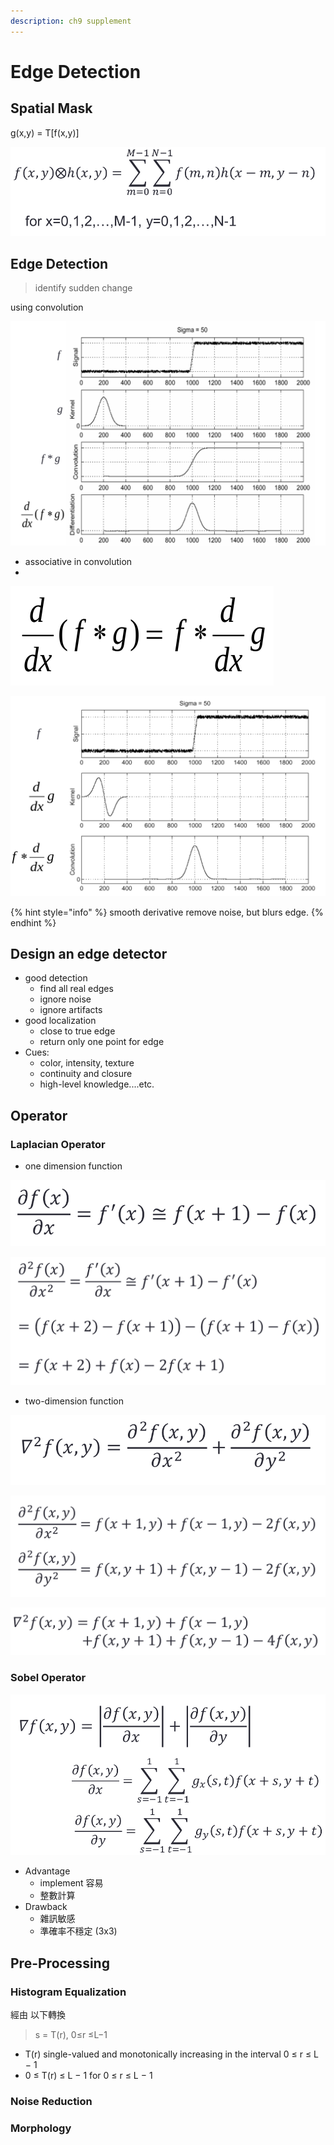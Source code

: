 ```yaml
---
description: ch9 supplement
---
```


# Edge Detection

## Spatial Mask

g\(x,y\) = T\[f\(x,y\)\]

![convolution of spatial ](../.gitbook/assets/image%20%283%29.png)

## Edge Detection

> identify sudden change

using convolution

![](../.gitbook/assets/image%20%2831%29.png)

* associative in convolution
* 
![associative](../.gitbook/assets/image%20%2837%29.png)

![](../.gitbook/assets/image%20%2825%29.png)

{% hint style="info" %}
smooth derivative remove noise, but blurs edge.
{% endhint %}

## Design an edge detector

* good detection
  * find all real edges
  * ignore noise
  * ignore artifacts
* good localization
  * close to true edge
  * return only one point for edge
* Cues:
  *  color, intensity, texture
  * continuity and closure
  * high-level knowledge....etc.

## Operator

### Laplacian Operator

* one dimension function

![](../.gitbook/assets/image%20%2829%29.png)

![](../.gitbook/assets/image%20%2820%29.png)

* two-dimension function

![](../.gitbook/assets/image%20%2843%29.png)

![](../.gitbook/assets/image%20%2833%29.png)

![](../.gitbook/assets/image%20%2839%29.png)

### Sobel Operator

![](../.gitbook/assets/image%20%2814%29.png)

* Advantage
  * implement 容易
  * 整數計算
* Drawback
  * 雜訊敏感
  * 準確率不穩定 \(3x3\)

## Pre-Processing

### Histogram Equalization

經由 以下轉換

> s = T\(r\),  0≤r ≤L−1

* T\(r\)  single-valued and monotonically increasing in the interval 0 ≤ r ≤ L − 1
*  0 ≤ T\(r\) ≤ L − 1 for 0 ≤ r ≤ L − 1

### Noise Reduction

### Morphology

